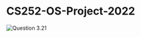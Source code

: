 # CS252-OS-Project-2022

![Question 3.21](https://drive.google.com/file/d/1stc6qsa-1zjvHJcGcUkAtfwhUPKG8yof/view?usp=share_link)
